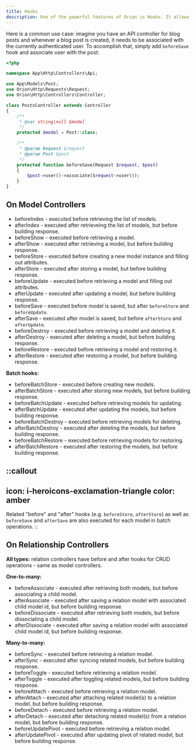 ```yaml
---
title: Hooks
description: One of the powerful features of Orion is Hooks. It allows you to tap into the flow inside a particular (or multiple) endpoints without the need to override a method itself.
---
```


Here is a common use case: imagine you have an API controller for blog posts and whenever a blog post is created, it needs to be associated with the currently authenticated user. To accomplish that, simply add `beforeSave` hook and associate user with the post:

```php
<?php

namespace App\Http\Controllers\Api;

use App\Models\Post;
use Orion\Http\Requests\Request;
use Orion\Http\Controllers\Controller;

class PostsController extends Controller
{
    /**
     * @var string|null $model
     */
    protected $model = Post::class;

    /**
     * @param Request $request
     * @param Post $post
     */
    protected function beforeSave(Request $request, $post)
    {
        $post->user()->associate($request->user());
    }
}
```

## On Model Controllers

* beforeIndex - executed before retrieving the list of models.
* afterIndex - executed after retrieveing the list of models, but before building response.
* beforeShow - executed before retrieving a model.
* afterShow - executed after retrieving a model, but before building response.
* beforeStore - executed before creating a new model instance and filling out attributes.
* afterStore - executed after storing a model, but before building response.
* beforeUpdate - executed before retrieving a model and filling out attributes.
* afterUpdate - executed after updating a model, but before building response.
* beforeSave - executed before model is saved, but after `beforeStore` and `beforeUpdate`.
* afterSave - executed after model is saved, but before `afterStore` and `afterUpdate`.
* beforeDestroy - executed before retrieving a model and deleting it.
* afterDestroy - executed after deleting a model, but before building response.
* beforeRestore - executed before retrieving a model and restoring it.
* afterRestore - executed after restoring a model, but before building response.

**Batch hooks:**

* beforeBatchStore - executed before creating new models.
* afterBatchStore - executed after storing new models, but before building response.
* beforeBatchUpdate - executed before retrieving models for updating.
* afterBatchUpdate - executed after updating the models, but before building response.
* beforeBatchDestroy - executed before retrieving models for deleting.
* afterBatchDestroy - executed after deleting the models, but before building response.
* beforeBatchRestore - executed before retrieving models for restoring.
* afterBatchRestore - executed after restoring the models, but before building response.

::callout
---
icon: i-heroicons-exclamation-triangle
color: amber
---
Related "before" and "after" hooks (e.g. `beforeStore`, `afterStore`) as well as `beforeSave` and `afterSave` are also executed for each model in batch operations.
::

## On Relationship Controllers

**All types:** relation controllers have before and after hooks for CRUD operations - same as model controllers.

**One-to-many:**

* beforeAssociate - executed after retrieving both models, but before associating a child model.
* afterAssociate - executed after saving a relation model with associated child model id, but before building response.
* beforeDissociate - executed after retrieving both models, but before dissociating a child model.
* afterDissociate - executed after saving a relation model with associated child model id, but before building response.

**Many-to-many:**

* beforeSync - executed before retrieving a relation model.
* afterSync - executed after syncing related models, but before building response.
* beforeToggle - executed before retrieving a relation model.
* afterToggle - executed after toggling related models, but before building response.
* beforeAttach - executed before retrieving a relation model.
* afterAttach - executed after attaching related model(s) to a relation model, but before building response.
* beforeDetach - executed before retrieving a relation model.
* afterDetach - executed after detaching related model(s) from a relation model, but before building response.
* beforeUpdatePivot - executed before retrieving a relation model.
* afterUpdatePivot - executed after updating pivot of related model, but before building response.

